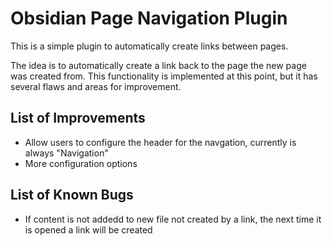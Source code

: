 # Obsidian Page Navigation Plugin

This is a simple plugin to automatically create links between pages.

The idea is to automatically create a link back to the page the new page was created from. This functionality is implemented at this point, but it has several flaws and areas for improvement.

## List of Improvements
- Allow users to configure the header for the navgation, currently is always "Navigation"
- More configuration options

## List of Known Bugs
- If content is not addedd to new file not created by a link, the next time it is opened a link will be created
